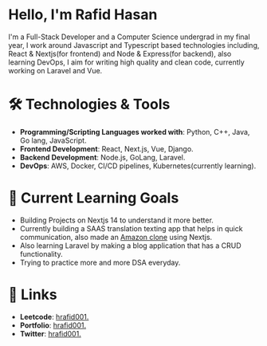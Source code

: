 <h1>Hello,  I'm Rafid Hasan</h1>
<p>I'm a Full-Stack Developer and a Computer Science undergrad in my final year, I work around Javascript and Typescript based technologies including, React & Nextjs(for frontend) and Node & Express(for backend), also learning DevOps, I aim for writing high quality and clean code, currently working on Laravel and Vue.</p>

<h1>🛠️ Technologies & Tools</h1>
<ul>
  <li><strong>Programming/Scripting Languages worked with</strong>: Python, C++, Java, Go lang, JavaScript.</li>
  <li><strong>Frontend Development</strong>: React, Next.js, Vue, Django.</li>
  <li><strong>Backend Development</strong>: Node.js, GoLang, Laravel.</li>
  <li><strong>DevOps</strong>: AWS, Docker, CI/CD pipelines, Kubernetes(currently learning).</li>
</ul>

<h1>🌱 Current Learning Goals</h1>
<ul>
  <li>Building Projects on Nextjs 14 to understand it more better.</li>
  <li>Currently building a SAAS translation texting app that helps in quick communication, also made an <a href="https://rafid001-amazon.netlify.app">Amazon clone</a> using Nextjs.</li>
  <li>Also learning Laravel by making a blog application that has a CRUD functionality.</li>
  <li>Trying to practice more and more DSA everyday.</li>
</ul>

<h1>🔗 Links</h1>
<ul>
  <li><strong>Leetcode</strong>: <a href="https://leetcode.com/hrafid001">hrafid001.</a></li>
  <li><strong>Portfolio</strong>: <a href="https://rafid001-portfolio.vercel.app">hrafid001.</a></li>
  <li><strong>Twitter</strong>: <a href="https://twitter.com/hasanrafid__">hrafid001.</a></li>
</ul>
